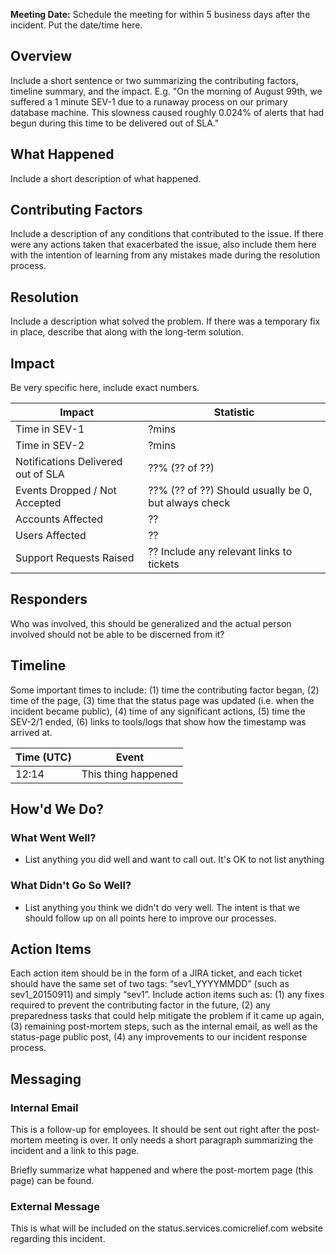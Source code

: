 **Meeting Date:** Schedule the meeting for within 5 business days after the incident. Put the date/time here.

## Overview
Include a short sentence or two summarizing the contributing factors, timeline summary, and the impact. E.g. "On the morning of August 99th, we suffered a 1 minute SEV-1 due to a runaway process on our primary database machine. This slowness caused roughly 0.024% of alerts that had begun during this time to be delivered out of SLA."

## What Happened
Include a short description of what happened.

## Contributing Factors
Include a description of any conditions that contributed to the issue. If there were any actions taken that exacerbated the issue, also include them here with the intention of learning from any mistakes made during the resolution process.

## Resolution
Include a description what solved the problem. If there was a temporary fix in place, describe that along with the long-term solution.

## Impact
Be very specific here, include exact numbers.

| Impact                             | Statistic                                                |
|------------------------------------|------------------------------------------------------|
| Time in SEV-1                      | ?mins                                                |
| Time in SEV-2                      | ?mins                                                |
| Notifications Delivered out of SLA | ??% (?? of ??)                                       |
| Events Dropped / Not Accepted      | ??% (?? of ??) Should usually be 0, but always check |
| Accounts Affected                  | ??                                                   |
| Users Affected                     | ??                                                   |
| Support Requests Raised            | ?? Include any relevant links to tickets             |

## Responders
Who was involved, this should be generalized and the actual person involved should not be able to be discerned from it?

## Timeline

Some important times to include: (1) time the contributing factor began, (2) time of the page, (3) time that the status page was updated (i.e. when the incident became public), (4) time of any significant actions, (5) time the SEV-2/1 ended, (6) links to tools/logs that show how the timestamp was arrived at.

| Time (UTC) | Event               |
|------------|---------------------|
| 12:14      | This thing happened |

## How'd We Do?

### What Went Well?

* List anything you did well and want to call out. It's OK to not list anything

### What Didn't Go So Well?

* List anything you think we didn't do very well. The intent is that we should follow up on all points here to improve our processes.

## Action Items

Each action item should be in the form of a JIRA ticket, and each ticket should have the same set of two tags: “sev1_YYYYMMDD” (such as sev1_20150911) and simply “sev1”. Include action items such as: (1) any fixes required to prevent the contributing factor in the future, (2) any preparedness tasks that could help mitigate the problem if it came up again, (3) remaining post-mortem steps, such as the internal email, as well as the status-page public post, (4) any improvements to our incident response process.

## Messaging

### Internal Email

This is a follow-up for employees. It should be sent out right after the post-mortem meeting is over. It only needs a short paragraph summarizing the incident and a link to this page.

Briefly summarize what happened and where the post-mortem page (this page) can be found.

### External Message

This is what will be included on the status.services.comicrelief.com website regarding this incident.
